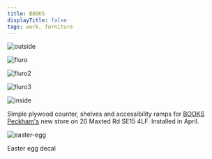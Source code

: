 ```yaml
---
title: BOOKS
displayTitle: false
tags: work, furniture
---
```

![outside](https://d2w9rnfcy7mm78.cloudfront.net/12243938/original_b30091ef918bab8bf89ad9610ce95f86.jpg?1623489853?bc=0)

![fluro](https://d2w9rnfcy7mm78.cloudfront.net/12244006/original_2ad1b25e68ca3e286169bb60385c4323.jpg?1623491791?bc=0)

![fluro2](https://d2w9rnfcy7mm78.cloudfront.net/12244007/original_fcedc50d6e0b7706261718b9d503c05c.jpg?1623491801?bc=0)

![fluro3](https://d2w9rnfcy7mm78.cloudfront.net/12244008/original_a570b462af8f7ed0063d2e0ec21312d0.jpg?1623491801?bc=0)

![inside](https://d2w9rnfcy7mm78.cloudfront.net/12243939/original_da7ba6f8d06e0564e1668822646a2080.jpg?1623489856?bc=0)

Simple plywood counter, shelves and accessibility ramps for [BOOKS Peckham's](https://books-peckham.com/) new store on 20 Maxted Rd SE15 4LF. Installed in April.

![easter-egg](https://d2w9rnfcy7mm78.cloudfront.net/12244030/original_aeb9c6bdc79b46390eb33d6f1b1bf67f.jpg?1623492670?bc=0)

Easter egg decal